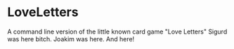 LoveLetters
===========

A command line version of the little known card game "Love Letters"
Sigurd was here bitch.
Joakim was here. And here!
